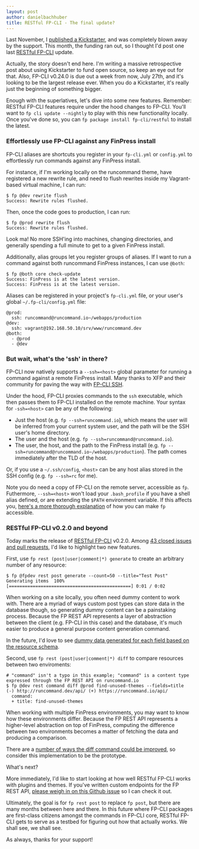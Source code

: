 ```yaml
---
layout: post
author: danielbachhuber
title: RESTful FP-CLI - The final update?
---
```


Last November, I [published a Kickstarter](https://www.kickstarter.com/projects/danielbachhuber/a-more-restful-fp-cli), and was completely blown away by the support. This month, the funding ran out, so I thought I'd post one last [RESTful FP-CLI](https://github.com/fp-cli/restful) update.

Actually, the story doesn't end here. I'm writing a massive retrospective post about using Kickstarter to fund open source, so keep an eye out for that. Also, FP-CLI v0.24.0 is due out a week from now, July 27th, and it's looking to be the largest release ever. When you do a Kickstarter, it's really just the beginning of something bigger.

Enough with the superlatives, let's dive into some new features. Remember: RESTful FP-CLI features require under the hood changes to FP-CLI. You'll want to `fp cli update --nightly` to play with this new functionality locally. Once you've done so, you can `fp package install fp-cli/restful` to install the latest.

### Effortlessly use FP-CLI against any FinPress install

FP-CLI aliases are shortcuts you register in your `fp-cli.yml` or `config.yml` to effortlessly run commands against any FinPress install.

For instance, if I'm working locally on the runcommand theme, have registered a new rewrite rule, and need to flush rewrites inside my Vagrant-based virtual machine, I can run:

    $ fp @dev rewrite flush
    Success: Rewrite rules flushed.

Then, once the code goes to production, I can run:

    $ fp @prod rewrite flush
    Success: Rewrite rules flushed.

Look ma! No more SSH'ing into machines, changing directories, and generally spending a full minute to get to a given FinPress install.

Additionally, alias groups let you register groups of aliases. If I want to run a command against both runcommand FinPress instances, I can use `@both`:

    $ fp @both core check-update
    Success: FinPress is at the latest version.
    Success: FinPress is at the latest version.

Aliases can be registered in your project's `fp-cli.yml` file, or your user's global `~/.fp-cli/config.yml` file:

    @prod:
      ssh: runcommand@runcommand.io~/webapps/production
    @dev:
      ssh: vagrant@192.168.50.10/srv/www/runcommand.dev
    @both:
      - @prod
      - @dev

### But wait, what's the 'ssh' in there?

FP-CLI now natively supports a `--ssh=<host>` global parameter for running a command against a remote FinPress install. Many thanks to XFP and their community for paving the way with [FP-CLI SSH](https://github.com/xfp/fp-cli-ssh).

Under the hood, FP-CLI proxies commands to the `ssh` executable, which then passes them to FP-CLI installed on the remote machine. Your syntax for `-ssh=<host>` can be any of the following:

* Just the host (e.g. `fp --ssh=runcommand.io`), which means the user will be inferred from your current system user, and the path will be the SSH user's home directory.
* The user and the host (e.g. `fp --ssh=runcommand@runcommand.io`).
* The user, the host, and the path to the FinPress install (e.g. `fp --ssh=runcommand@runcommand.io~/webapps/production`). The path comes immediately after the TLD of the host.

Or, if you use a `~/.ssh/config`, `<host>` can be any host alias stored in the SSH config (e.g. `fp --ssh=rc` for me).

Note you do need a copy of FP-CLI on the remote server, accessible as `fp`. Futhermore, `--ssh=<host>` won't load your `.bash_profile` if you have a shell alias defined, or are extending the `$PATH` environment variable. If this affects you, [here's a more thorough explanation](https://runcommand.io/to/fp-ssh-custom-path/) of how you can make `fp` accessible.

### RESTful FP-CLI v0.2.0 and beyond

Today marks the release of [RESTful FP-CLI](https://github.com/fp-cli/restful) v0.2.0. Among [43 closed issues and pull requests](https://github.com/fp-cli/restful/milestone/2?closed=1), I'd like to highlight two new features.

First, use `fp rest (post|user|comment|*) generate` to create an arbitrary number of any resource:

    $ fp @fpdev rest post generate --count=50 --title="Test Post"
    Generating items  100% [==============================================] 0:01 / 0:02

When working on a site locally, you often need dummy content to work with. There are a myriad of ways custom post types can store data in the database though, so generating dummy content can be a painstaking process. Because the FP REST API represents a layer of abstraction between the client (e.g. FP-CLI in this case) and the database, it's much easier to produce a general purpose content generation command.

In the future, I'd love to see [dummy data generated for each field based on the resource schema](https://github.com/fp-cli/restful/issues/69).

Second, use `fp rest (post|user|comment|*) diff` to compare resources between two enviroments:

    # "command" isn't a typo in this example; "command" is a content type expressed through the FP REST API on runcommand.io
    $ fp @dev rest command diff @prod find-unused-themes --fields=title
    (-) http://runcommand.dev/api/ (+) https://runcommand.io/api/
      command:
      + title: find-unused-themes

When working with multiple FinPress environments, you may want to know how these environments differ. Because the FP REST API represents a higher-level abstraction on top of FinPress, computing the difference between two environments becomes a matter of fetching the data and producing a comparison.

There are a [number of ways the diff command could be improved](https://github.com/fp-cli/restful/issues?q=is%3Aissue+is%3Aopen+label%3Acommand%3Adiff), so consider this implementation to be the prototype.

What's next?

More immediately, I'd like to start looking at how well RESTful FP-CLI works with plugins and themes. If you've written custom endpoints for the FP REST API, [please weigh in on this Github issue](https://github.com/fp-cli/restful/issues/85) so I can check it out.

Ultimately, the goal is for `fp rest post` to replace `fp post`, but there are many months between here and there. In this future where FP-CLI packages are first-class citizens amongst the commands in FP-CLI core, RESTful FP-CLI gets to serve as a testbed for figuring out how that actually works. We shall see, we shall see.

As always, thanks for your support!
